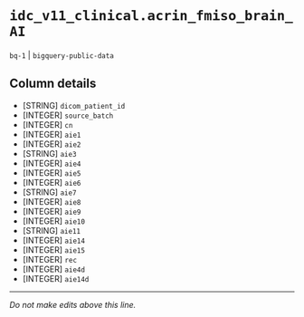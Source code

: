 # `idc_v11_clinical.acrin_fmiso_brain_AI`
`bq-1` | `bigquery-public-data`

## Column details
* [STRING]    `dicom_patient_id`
* [INTEGER]   `source_batch`
* [INTEGER]   `cn`
* [INTEGER]   `aie1`
* [INTEGER]   `aie2`
* [STRING]    `aie3`
* [INTEGER]   `aie4`
* [INTEGER]   `aie5`
* [INTEGER]   `aie6`
* [STRING]    `aie7`
* [INTEGER]   `aie8`
* [INTEGER]   `aie9`
* [INTEGER]   `aie10`
* [STRING]    `aie11`
* [INTEGER]   `aie14`
* [INTEGER]   `aie15`
* [INTEGER]   `rec`
* [INTEGER]   `aie4d`
* [INTEGER]   `aie14d`

-------------------------------------------------------------------------------
*Do not make edits above this line.*
